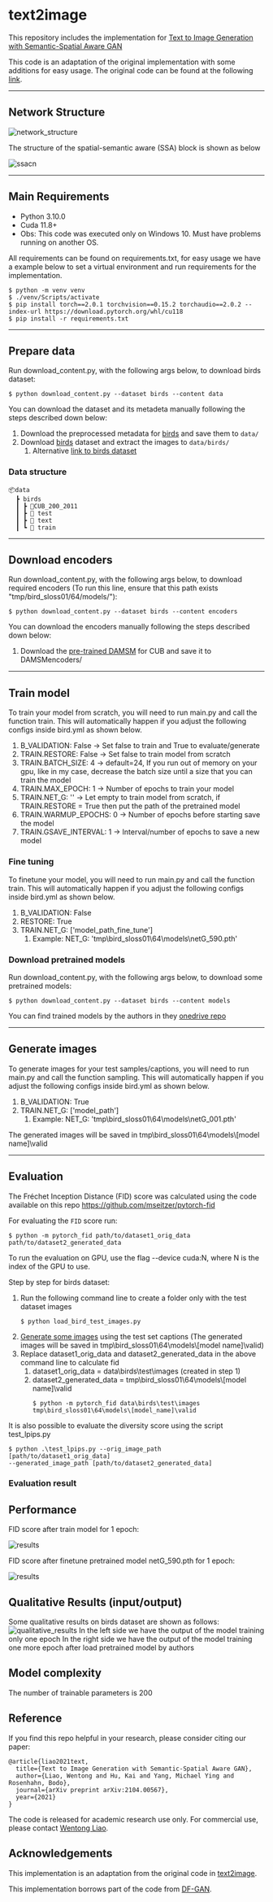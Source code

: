 # text2image

This repository includes the implementation for [Text to Image Generation with Semantic-Spatial Aware GAN](https://arxiv.org/abs/2104.00567)

This code is an adaptation of the original implementation with some additions for easy usage. The original code can be found at the following [link](https://github.com/wtliao/text2image).

-----

## Network Structure
![network_structure](./figures/framework.png)

The structure of the spatial-semantic aware (SSA) block  is shown as below

![ssacn](./figures/ssacn.png)

-----

## Main Requirements
* Python 3.10.0
* Cuda 11.8+
* Obs: This code was executed only on Windows 10. Must have problems running on another OS.

All requirements can be found on requirements.txt, for easy usage we have a example below to set a virtual environment and run requirements for the implementation.
```
$ python -m venv venv
$ ./venv/Scripts/activate
$ pip install torch==2.0.1 torchvision==0.15.2 torchaudio==2.0.2 --index-url https://download.pytorch.org/whl/cu118
$ pip install -r requirements.txt
```
-----

## Prepare data
Run download_content.py, with the following args below, to download birds dataset:
```
$ python download_content.py --dataset birds --content data
```

You can download the dataset and its metadeta manually following the steps described down below:
1. Download the preprocessed metadata for [birds](https://drive.google.com/open?id=1O_LtUP9sch09QH3s_EBAgLEctBQ5JBSJ) and save them to `data/`
2. Download [birds](http://www.vision.caltech.edu/visipedia/CUB-200-2011.html) dataset and extract the images to `data/birds/`
   1. Alternative [link to birds dataset](https://www.kaggle.com/datasets/xiaojiu1414/cub-200-2011)

### Data structure

```
📦data
  ┣ birds
  ┃ ┣ 📂CUB_200_2011
  ┃ ┣ 📂 test
  ┃ ┣ 📂 text
  ┃ ┗ 📂 train   
```

-----

## Download encoders

Run download_content.py, with the following args below, to download required encoders (To run this line, ensure that this path exists "tmp/bird_sloss01/64/models/"):
```
$ python download_content.py --dataset birds --content encoders
```
You can download the encoders manually following the steps described down below:
1. Download the [pre-trained DAMSM](https://drive.google.com/file/d/1GNUKjVeyWYBJ8hEU-yrfYQpDOkxEyP3V/view?usp=drive_open) for CUB and save it to DAMSMencoders/

-----


## Train model
To train your model from scratch, you will need to run main.py and call the function train. This will automatically happen if you adjust the following configs inside bird.yml as shown below.

1. B_VALIDATION: False -> Set false to train and True to evaluate/generate
2. TRAIN.RESTORE: False -> Set false to train model from scratch
3. TRAIN.BATCH_SIZE: 4 -> default=24, If you run out of memory on your gpu, like in my case, decrease the batch size until a size that you can train the model
4. TRAIN.MAX_EPOCH: 1 -> Number of epochs to train your model
5. TRAIN.NET_G: '' -> Let empty to train model from scratch, if TRAIN.RESTORE = True then put the path of the pretrained model 
6. TRAIN.WARMUP_EPOCHS: 0 -> Number of epochs before starting save the model
7. TRAIN.GSAVE_INTERVAL: 1 -> Interval/number of epochs to save a new model

### Fine tuning
To finetune your model, you will need to run main.py and call the function train. This will automatically happen if you adjust the following configs inside bird.yml as shown below.
1. B_VALIDATION: False
2. RESTORE: True
3. TRAIN.NET_G: ['model_path_fine_tune']
   1. Example: NET_G: 'tmp\bird_sloss01\64\models\netG_590.pth'

### Download pretrained models
Run download_content.py, with the following args below, to download some pretrained models:
```
$ python download_content.py --dataset birds --content models
```
You can find trained models by the authors in they [onedrive repo](https://onedrive.live.com/?authkey=%21AIJQNX5U0px2ah4&id=733DEBC46BC591DD%2147272&cid=733DEBC46BC591DD)

-----

## Generate images
To generate images for your test samples/captions, you will need to run main.py and call the function sampling. This will automatically happen if you adjust the following configs inside bird.yml as shown below.
1. B_VALIDATION: True
2. TRAIN.NET_G: ['model_path']
   1. Example: NET_G: 'tmp\bird_sloss01\64\models\netG_001.pth'

The generated images will be saved in tmp\bird_sloss01\64\models\\[model name]\valid

-----

## Evaluation
The Fréchet Inception Distance (FID) score was calculated using the code available on this repo https://github.com/mseitzer/pytorch-fid

For evaluating the `FID` score run:
```
$ python -m pytorch_fid path/to/dataset1_orig_data path/to/dataset2_generated_data
```
To run the evaluation on GPU, use the flag --device cuda:N, where N is the index of the GPU to use.

Step by step for birds dataset:
1. Run the following command line to create a folder only with the test dataset images
    ```
    $ python load_bird_test_images.py
    ```
2. [Generate some images](#generate-images) using the test set captions (The generated images will be saved in tmp\bird_sloss01\64\models\\[model name]\valid)
3. Replace dataset1_orig_data and dataset2_generated_data in the above command line to calculate fid
   1. dataset1_orig_data = data\birds\test\images (created in step 1)
   2. dataset2_generated_data = tmp\bird_sloss01\64\models\\[model name]\valid
      ```
      $ python -m pytorch_fid data\birds\test\images tmp\bird_sloss01\64\models\[model_name]\valid
      ```

It is also possible to evaluate the diversity score using the script test_lpips.py
```
$ python .\test_lpips.py --orig_image_path [path/to/dataset1_orig_data] 
--generated_image_path [path/to/dataset2_generated_data]
```

### Evaluation result

## Performance
FID score after train model for 1 epoch:

![results](./figures/result_fid_1.png)

FID score after finetune pretrained model netG_590.pth for 1 epoch:

![results](./figures/result_fid_finetune_1.png)

## Qualitative Results (input/output)
Some qualitative results on birds dataset are shown as follows:
![qualitative_results](./figures/qual_results.png)
In the left side we have the output of the model training only one epoch
In the right side we have the output of the model training one more epoch after load pretrained model by authors

## Model complexity
The number of trainable parameters is 200

## Reference

If you find this repo helpful in your research, please consider citing our paper:

```
@article{liao2021text,
  title={Text to Image Generation with Semantic-Spatial Aware GAN},
  author={Liao, Wentong and Hu, Kai and Yang, Michael Ying and Rosenhahn, Bodo},
  journal={arXiv preprint arXiv:2104.00567},
  year={2021}
}
```
The code is released for academic research use only. For commercial use, please contact [Wentong Liao](http://www.tnt.uni-hannover.de/en/staff/liao/).

## Acknowledgements

This implementation is an adaptation from the original code in [text2image](https://github.com/wtliao/text2image).

This implementation borrows part of the code from [DF-GAN](https://github.com/tobran/DF-GAN).
